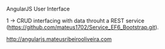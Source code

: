 AngularJS User Interface


1 -> CRUD interfacing with data throuht a REST service (https://github.com/mateus1702/Service_EF6_Bootstrap.git). 

http://angularjs.mateusribeirooliveira.com
